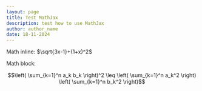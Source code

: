 ```yaml
---
layout: page
title: Test MathJax
description: test how to use MathJax
author: author_name
date: 18-11-2024
---
```



Math inline:  $\sqrt{3x-1}+(1+x)^2$

Math block:

$$\left( \sum_{k=1}^n a_k b_k \right)^2 \leq \left( \sum_{k=1}^n a_k^2 \right) \left( \sum_{k=1}^n b_k^2 \right)$$

<!-- MathJax -->
<script type="text/javascript"
src="https://cdnjs.cloudflare.com/ajax/libs/mathjax/2.7.3/MathJax.js?config=TeX-AMS-MML_HTMLorMML">
</script>
